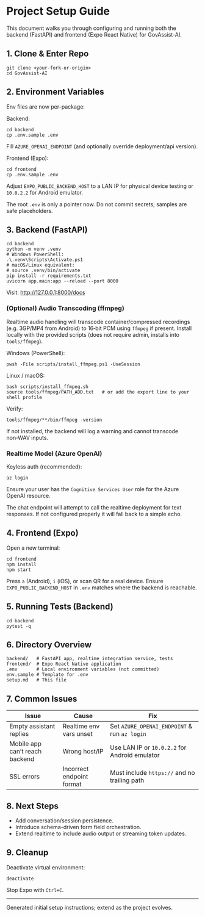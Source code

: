# Project Setup Guide

This document walks you through configuring and running both the backend (FastAPI) and frontend (Expo React Native) for GovAssist-AI.

## 1. Clone & Enter Repo
```
git clone <your-fork-or-origin>
cd GovAssist-AI
```

## 2. Environment Variables
Env files are now per-package:

Backend:
```
cd backend
cp .env.sample .env
```
Fill `AZURE_OPENAI_ENDPOINT` (and optionally override deployment/api version).

Frontend (Expo):
```
cd frontend
cp .env.sample .env
```
Adjust `EXPO_PUBLIC_BACKEND_HOST` to a LAN IP for physical device testing or `10.0.2.2` for Android emulator.

The root `.env` is only a pointer now. Do not commit secrets; samples are safe placeholders.

## 3. Backend (FastAPI)
```
cd backend
python -m venv .venv
# Windows PowerShell:
.\.venv\Scripts\Activate.ps1
# macOS/Linux equivalent:
# source .venv/bin/activate
pip install -r requirements.txt
uvicorn app.main:app --reload --port 8000
```
Visit: http://127.0.0.1:8000/docs

### (Optional) Audio Transcoding (ffmpeg)
Realtime audio handling will transcode container/compressed recordings (e.g. 3GP/MP4 from Android) to 16‑bit PCM using `ffmpeg` if present. Install locally with the provided scripts (does not require admin, installs into `tools/ffmpeg`).

Windows (PowerShell):
```
pwsh -File scripts/install_ffmpeg.ps1 -UseSession
```
Linux / macOS:
```
bash scripts/install_ffmpeg.sh
source tools/ffmpeg/PATH_ADD.txt   # or add the export line to your shell profile
```
Verify:
```
tools/ffmpeg/**/bin/ffmpeg -version
```
If not installed, the backend will log a warning and cannot transcode non‑WAV inputs.

### Realtime Model (Azure OpenAI)
Keyless auth (recommended):
```
az login
```
Ensure your user has the `Cognitive Services User` role for the Azure OpenAI resource.

The chat endpoint will attempt to call the realtime deployment for text responses. If not configured properly it will fall back to a simple echo.

## 4. Frontend (Expo)
Open a new terminal:
```
cd frontend
npm install
npm start
```
Press `a` (Android), `i` (iOS), or scan QR for a real device. Ensure `EXPO_PUBLIC_BACKEND_HOST` in `.env` matches where the backend is reachable.

## 5. Running Tests (Backend)
```
cd backend
pytest -q
```

## 6. Directory Overview
```
backend/   # FastAPI app, realtime integration service, tests
frontend/  # Expo React Native application
.env       # Local environment variables (not committed)
env.sample # Template for .env
setup.md   # This file
```

## 7. Common Issues
| Issue | Cause | Fix |
|-------|-------|-----|
| Empty assistant replies | Realtime env vars unset | Set `AZURE_OPENAI_ENDPOINT` & run `az login` |
| Mobile app can’t reach backend | Wrong host/IP | Use LAN IP or `10.0.2.2` for Android emulator |
| SSL errors | Incorrect endpoint format | Must include `https://` and no trailing path |

## 8. Next Steps
- Add conversation/session persistence.
- Introduce schema-driven form field orchestration.
- Extend realtime to include audio output or streaming token updates.

## 9. Cleanup
Deactivate virtual environment:
```
deactivate
```
Stop Expo with `Ctrl+C`.

---
Generated initial setup instructions; extend as the project evolves.
